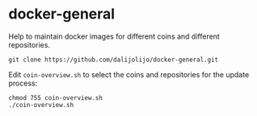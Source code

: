 # docker-general

Help to maintain docker images for different coins and different repositories.
```
git clone https://github.com/dalijolijo/docker-general.git
```
Edit `coin-overview.sh` to select the coins and repositories for the update process:
```
chmod 755 coin-overview.sh
./coin-overview.sh
```
